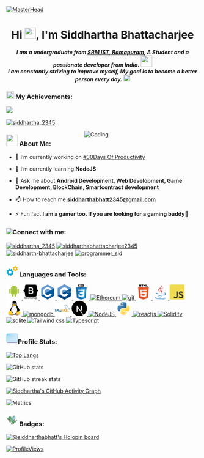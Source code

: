 [![MasterHead](https://www.digitalsolutionservices.com/img/services/website1.gif)](https://github.com/SiddharthaBhattacharjee)
<h1 align="center">Hi <a href="https://github.com/SiddharthaBhattacharjee"><img src="https://github.com/iamimmanuelraj/iamimmanuelraj/blob/master/Assets/Hi.gif" width="29px" height="29px"></a>, I'm Siddhartha Bhattacharjee</h1>
<h4 align="center"><i>
I am a undergraduate from <a href="https://www.srmist.edu.in/"> <b>SRM IST</b>, Ramapuram</a>, A Student and a passionate developer from India. <a href="https://www.linkedin.com/in/siddharthabhattacharjee2345/"><img src="https://github.com/iamimmanuelraj/iamimmanuelraj/blob/master/Assets/Developer.gif" width="30px" height="30px"></a><br>
I am constantly striving to improve myself, My goal is to become a better person every day. <a href="https://twitter.com/Siddhartha_2345"><img src="https://github.com/iamimmanuelraj/iamimmanuelraj/blob/master/Assets/Rocket.gif" width="18px" height="18px"></a></i></h4>


<h3 align="left"><a href="https://github.com/ryo-ma/github-profile-trophy"><img src="https://github.com/iamimmanuelraj/iamimmanuelraj/blob/master/Assets/Medal.gif" width="20px" height="20px"></a> My Achievements:</h3>

![](https://github-profile-trophy.vercel.app/?username=SiddharthaBhattacharjee&theme=discord&no-frame=false&no-bg=false&margin-w=4&margin-h=4)

<p align="left"> <a href="https://twitter.com/siddhartha_2345" target="blank"><img src="https://img.shields.io/twitter/follow/siddhartha_2345?logo=twitter&style=for-the-badge" alt="siddhartha_2345" /></a> </p>

<a href="https://github.com/SiddharthaBhattacharjee?tab=repositories"><img align="right" alt="Coding" width="300" src="https://i.pinimg.com/originals/e4/26/70/e426702edf874b181aced1e2fa5c6cde.gif"></a>

<h3 align="left"><a href="https://www.linkedin.com/in/siddharthabhattacharjee2345/"><img src="https://github.com/iamimmanuelraj/iamimmanuelraj/blob/master/Assets/Developer.gif" width="30px" height="30px"></a> About Me:</h3>

- 🔭 I’m currently working on [#30Days Of Productivity](https://github.com/SiddharthaBhattacharjee/30Days_Of_Productivity)

- 🌱 I’m currently learning **NodeJS**

- 💬 Ask me about **Android Development, Web Development, Game Development, BlockChain, Smartcontract development**

- 📫 How to reach me **siddharthabhatt2345@gmail.com**

- ⚡ Fun fact **I am a gamer too. If you are looking for a gaming buddy👀**

<h3 align="left"><a href="https://linktr.ee/siddharthabhattacharjee"><img src="https://github.com/iamimmanuelraj/iamimmanuelraj/blob/master/Assets/Handshake.gif" height="32px"></a>Connect with me:</h3>
<p align="left">
<a href="https://twitter.com/siddhartha_2345" target="blank"><img align="center" src="https://raw.githubusercontent.com/rahuldkjain/github-profile-readme-generator/master/src/images/icons/Social/twitter.svg" alt="siddhartha_2345" height="30" width="40" /></a>
<a href="https://linkedin.com/in/siddharthabhattacharjee2345" target="blank"><img align="center" src="https://raw.githubusercontent.com/rahuldkjain/github-profile-readme-generator/master/src/images/icons/Social/linked-in-alt.svg" alt="siddharthabhattacharjee2345" height="30" width="40" /></a>
<a href="https://stackoverflow.com/users/16950216/siddharth-bhattacharjee" target="blank"><img align="center" src="https://raw.githubusercontent.com/rahuldkjain/github-profile-readme-generator/master/src/images/icons/Social/stack-overflow.svg" alt="siddharth-bhattacharjee" height="30" width="40" /></a>
<a href="https://instagram.com/programmer_sid" target="blank"><img align="center" src="https://raw.githubusercontent.com/rahuldkjain/github-profile-readme-generator/master/src/images/icons/Social/instagram.svg" alt="programmer_sid" height="30" width="40" /></a>
</p>

<h3 align="left"><a href="https://www.w3schools.com"><img src="https://github.com/SiddharthaBhattacharjee/SiddharthaBhattacharjee/blob/main/assets/output-onlinegiftools%20(3).gif" height="30px"></a> Languages and Tools:</h3>
<p align="left"> <a href="https://developer.android.com" target="_blank" rel="noreferrer"> <img src="https://raw.githubusercontent.com/devicons/devicon/master/icons/android/android-original-wordmark.svg" alt="android" width="40" height="40"/> </a> <a href="https://getbootstrap.com" target="_blank" rel="noreferrer"> <img src="https://raw.githubusercontent.com/devicons/devicon/master/icons/bootstrap/bootstrap-plain-wordmark.svg" alt="bootstrap" width="40" height="40"/> </a><a href="https://www.cprogramming.com/" target="_blank" rel="noreferrer"> <img src="https://raw.githubusercontent.com/devicons/devicon/master/icons/c/c-original.svg" alt="c" width="40" height="40"/> </a> <a href="https://www.w3schools.com/cpp/" target="_blank" rel="noreferrer"> <img src="https://raw.githubusercontent.com/devicons/devicon/master/icons/cplusplus/cplusplus-original.svg" alt="cplusplus" width="40" height="40"/> </a> <a href="https://www.w3schools.com/css/" target="_blank" rel="noreferrer"> <img src="https://raw.githubusercontent.com/devicons/devicon/master/icons/css3/css3-original-wordmark.svg" alt="css3" width="40" height="40"/> </a> <a href="https://ethereum.org/en/" target="_blank" rel="noreferrer"> <img src="https://www.vectorlogo.zone/logos/ethereum/ethereum-icon.svg" alt="Ethereum" width="40" height="40"/> </a> <a href="https://git-scm.com/" target="_blank" rel="noreferrer"> <img src="https://www.vectorlogo.zone/logos/git-scm/git-scm-icon.svg" alt="git" width="40" height="40"/> </a> <a href="https://www.w3.org/html/" target="_blank" rel="noreferrer"> <img src="https://raw.githubusercontent.com/devicons/devicon/master/icons/html5/html5-original-wordmark.svg" alt="html5" width="40" height="40"/> </a> <a href="https://www.java.com" target="_blank" rel="noreferrer"> <img src="https://raw.githubusercontent.com/devicons/devicon/master/icons/java/java-original.svg" alt="java" width="40" height="40"/> </a> <a href="https://developer.mozilla.org/en-US/docs/Web/JavaScript" target="_blank" rel="noreferrer"> <img src="https://raw.githubusercontent.com/devicons/devicon/master/icons/javascript/javascript-original.svg" alt="javascript" width="40" height="40"/> </a>  <a href="https://www.linux.org/" target="_blank" rel="noreferrer"> <img src="https://raw.githubusercontent.com/devicons/devicon/master/icons/linux/linux-original.svg" alt="linux" width="40" height="40"/>  <a href="https://www.mongodb.com" target="_blank" rel="noreferrer"> <img src="https://www.vectorlogo.zone/logos/mongodb/mongodb-icon.svg" alt="mongodb" width="40" height="40"/> </a> <a href="https://www.mysql.com/" target="_blank" rel="noreferrer"> <img src="https://raw.githubusercontent.com/devicons/devicon/master/icons/mysql/mysql-original-wordmark.svg" alt="mysql" width="40" height="40"/> </a> <a href="https://nextjs.org" target="_blank" rel="noreferrer"> <img src="https://raw.githubusercontent.com/devicons/devicon/master/icons/nextjs/nextjs-original.svg" alt="NextJS" width="40" height="40"/> </a> <a href="https://nodejs.org" target="_blank" rel="noreferrer"> <img src="https://upload.wikimedia.org/wikipedia/commons/thumb/d/d9/Node.js_logo.svg/590px-Node.js_logo.svg.png" alt="NodeJS" width="50" height="40"/> </a> <a href="https://www.python.org" target="_blank" rel="noreferrer"> <img src="https://raw.githubusercontent.com/devicons/devicon/master/icons/python/python-original.svg" alt="python" width="40" height="40"/> </a> <a href="https://www.reactjs.org/" target="_blank" rel="noreferrer"> <img src="https://www.vectorlogo.zone/logos/reactjs/reactjs-icon.svg" alt="reactjs" width="40" height="40"/> </a> <a href="https://docs.soliditylang.org/en/v0.8.17/" target="_blank" rel="noreferrer"> <img src="https://cdn.icon-icons.com/icons2/2107/PNG/512/file_type_solidity_icon_130156.png" alt="Solidity" width="40" height="40"/> </a> <a href="https://www.sqlite.org/" target="_blank" rel="noreferrer"> <img src="https://www.vectorlogo.zone/logos/sqlite/sqlite-icon.svg" alt="sqlite" width="40" height="40"/> </a> <a href="https://tailwindcss.com" target="_blank" rel="noreferrer"> <img src="https://www.vectorlogo.zone/logos/tailwindcss/tailwindcss-icon.svg" alt="Tailwind css" width="40" height="40"/> </a> <a href="https://www.typescriptlang.org" target="_blank" rel="noreferrer"> <img src="https://www.vectorlogo.zone/logos/typescriptlang/typescriptlang-icon.svg" alt="Typescript" width="40" height="40"/> </a> 
 </p>
<h3 align="left"><a href="https://github.com/anuraghazra/github-readme-stats"><img src="https://github.com/SiddharthaBhattacharjee/SiddharthaBhattacharjee/blob/main/assets/output-onlinegiftools%20(4).gif" height="30px"></a>Profile Stats:</h3>

[![Top Langs](https://github-readme-stats.vercel.app/api/top-langs/?username=SiddharthaBhattacharjee&theme=nord&layout=compact)](https://github.com/anuraghazra/github-readme-stats)

![GitHub stats](https://github-readme-stats.vercel.app/api?username=SiddharthaBhattacharjee&show_icons=true&theme=nord)  

![GitHub streak stats](https://github-readme-streak-stats.herokuapp.com/?user=SiddharthaBhattacharjee&theme=nord)  

[![Siddhartha's GitHub Activity Graph](https://github-readme-activity-graph.cyclic.app/graph?username=SiddharthaBhattacharjee&theme=nord)](https://github.com/SiddharthaBhattacharjee)

![Metrics](https://metrics.lecoq.io/SiddharthaBhattacharjee?template=classic&config.timezone=Asia%2FCalcutta)

<h3 align="left"><a href="https://www.holopin.io"><img src="https://github.com/SiddharthaBhattacharjee/SiddharthaBhattacharjee/blob/main/assets/output-onlinegiftools%20(6).gif" height="30px"></a> Badges: </h3>

[![@siddharthabhatt's Holopin board](https://holopin.io/api/user/board?user=siddharthabhatt)](https://holopin.io/@siddharthabhatt)

<a href="https://github.com/SiddharthaBhattacharjee"><img src="https://komarev.com/ghpvc/?username=SiddharthaBhattacharjee&style=flat-square" alt="ProfileViews" /></a><br>

<!-- 
[![](https://visitcount.itsvg.in/api?id=SiddharthaBhattacharjee&label=Profile%20Views&color=0&icon=5&pretty=true)](https://visitcount.itsvg.in) . . . . . . .
-->

